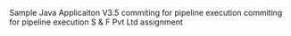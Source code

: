 Sample Java Applicaiton V3.5
commiting for pipeline execution
commiting for pipeline execution S & F Pvt Ltd assignment
